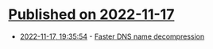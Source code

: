 # [Published on 2022-11-17](index.md)

* [2022-11-17, 19:35:54](https://lobste.rs/s/wicg1z/faster_dns_name_decompression) - [Faster DNS name decompression](https://dotat.at/@/2022-11-17-dns-decompress.html)
